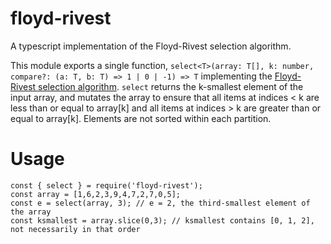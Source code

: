 # floyd-rivest
A typescript implementation of the Floyd-Rivest selection algorithm.

This module exports a single function, `select<T>(array: T[], k: number, compare?: (a: T, b: T) => 1 | 0 | -1) => T` implementing the [Floyd-Rivest selection algorithm](https://en.wikipedia.org/wiki/Floyd%E2%80%93Rivest_algorithm). `select` returns the k-smallest element of the input array, and mutates the array to ensure that all items at indices < k are less than or equal to array[k] and all items at indices > k are greater than or equal to array[k]. Elements are not sorted within each partition.

Usage
=====

```
const { select } = require('floyd-rivest');
const array = [1,6,2,3,9,4,7,2,7,0,5];
const e = select(array, 3); // e = 2, the third-smallest element of the array
const ksmallest = array.slice(0,3); // ksmallest contains [0, 1, 2], not necessarily in that order
```
